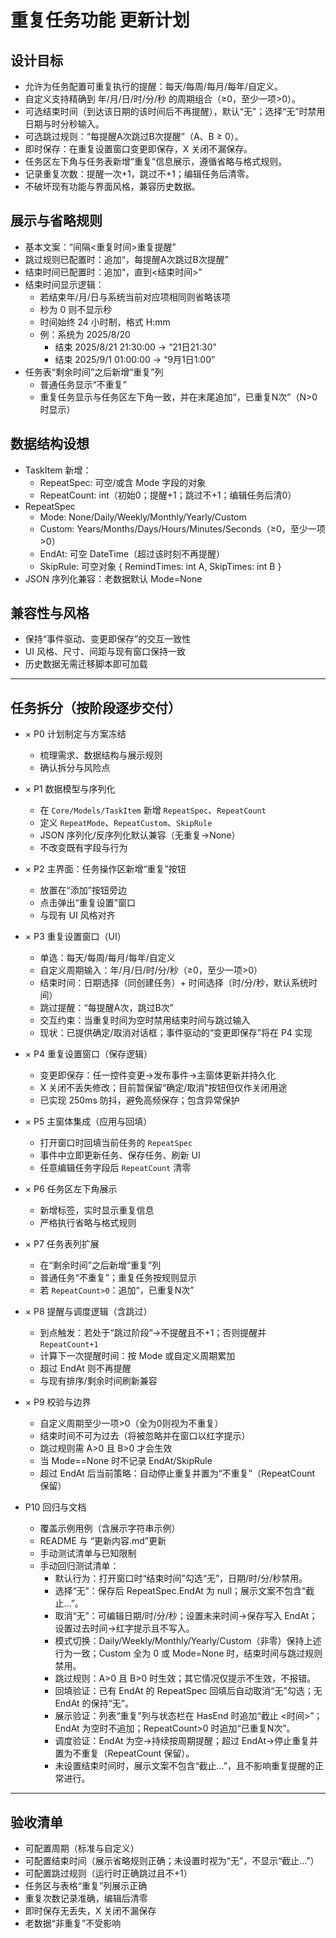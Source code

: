 # 重复任务功能 更新计划

## 设计目标

- 允许为任务配置可重复执行的提醒：每天/每周/每月/每年/自定义。
- 自定义支持精确到 年/月/日/时/分/秒 的周期组合（≥0，至少一项>0）。
- 可选结束时间（到达该日期的该时间后不再提醒），默认“无”；选择“无”时禁用日期与时分秒输入。
- 可选跳过规则：“每提醒A次跳过B次提醒”（A、B ≥ 0）。
- 即时保存：在重复设置窗口变更即保存，X 关闭不漏保存。
- 任务区左下角与任务表新增“重复”信息展示，遵循省略与格式规则。
- 记录重复次数：提醒一次+1，跳过不+1；编辑任务后清零。
- 不破坏现有功能与界面风格，兼容历史数据。

## 展示与省略规则

- 基本文案：“间隔<重复时间>重复提醒”
- 跳过规则已配置时：追加“，每提醒A次跳过B次提醒”
- 结束时间已配置时：追加“，直到<结束时间>”
- 结束时间显示逻辑：
    - 若结束年/月/日与系统当前对应项相同则省略该项
    - 秒为 0 则不显示秒
    - 时间始终 24 小时制，格式 H:mm
    - 例：系统为 2025/8/20
        - 结束 2025/8/21 21:30:00 → “21日21:30”
        - 结束 2025/9/1 01:00:00 → “9月1日1:00”
- 任务表“剩余时间”之后新增“重复”列
    - 普通任务显示“不重复”
    - 重复任务显示与任务区左下角一致，并在末尾追加“，已重复N次”（N>0 时显示）

## 数据结构设想

- TaskItem 新增：
    - RepeatSpec: 可空/或含 Mode 字段的对象
    - RepeatCount: int（初始0；提醒+1；跳过不+1；编辑任务后清0）
- RepeatSpec
    - Mode: None/Daily/Weekly/Monthly/Yearly/Custom
    - Custom: Years/Months/Days/Hours/Minutes/Seconds（≥0，至少一项>0）
    - EndAt: 可空 DateTime（超过该时刻不再提醒）
    - SkipRule: 可空对象 { RemindTimes: int A, SkipTimes: int B }
- JSON 序列化兼容：老数据默认 Mode=None

## 兼容性与风格

- 保持“事件驱动、变更即保存”的交互一致性
- UI 风格、尺寸、间距与现有窗口保持一致
- 历史数据无需迁移脚本即可加载

---

## 任务拆分（按阶段逐步交付）

- × P0 计划制定与方案冻结
    - 梳理需求、数据结构与展示规则
    - 确认拆分与风险点

- × P1 数据模型与序列化
    - 在 `Core/Models/TaskItem` 新增 `RepeatSpec`、`RepeatCount`
    - 定义 `RepeatMode`、`RepeatCustom`、`SkipRule`
    - JSON 序列化/反序列化默认兼容（无重复→None）
    - 不改变既有字段与行为

- × P2 主界面：任务操作区新增“重复”按钮
    - 放置在“添加”按钮旁边
    - 点击弹出“重复设置”窗口
    - 与现有 UI 风格对齐

- × P3 重复设置窗口（UI）
    - 单选：每天/每周/每月/每年/自定义
    - 自定义周期输入：年/月/日/时/分/秒（≥0，至少一项>0）
    - 结束时间：日期选择（同创建任务）+ 时间选择（时/分/秒，默认系统时间）
    - 跳过提醒：“每提醒A次，跳过B次”
    - 交互约束：当重复时间为空时禁用结束时间与跳过输入
    - 现状：已提供确定/取消对话框；事件驱动的“变更即保存”将在 P4 实现

- × P4 重复设置窗口（保存逻辑）
    - 变更即保存：任一控件变更→发布事件→主窗体更新并持久化
    - X 关闭不丢失修改；目前暂保留“确定/取消”按钮但仅作关闭用途
    - 已实现 250ms 防抖，避免高频保存；包含异常保护

- × P5 主窗体集成（应用与回填）
    - 打开窗口时回填当前任务的 `RepeatSpec`
    - 事件中立即更新任务、保存任务、刷新 UI
    - 任意编辑任务字段后 `RepeatCount` 清零

- × P6 任务区左下角展示
    - 新增标签，实时显示重复信息
    - 严格执行省略与格式规则

- × P7 任务表列扩展
    - 在“剩余时间”之后新增“重复”列
    - 普通任务“不重复”；重复任务按规则显示
    - 若 `RepeatCount>0`：追加“，已重复N次”

- × P8 提醒与调度逻辑（含跳过）
    - 到点触发：若处于“跳过阶段”→不提醒且不+1；否则提醒并 `RepeatCount+1`
    - 计算下一次提醒时间：按 Mode 或自定义周期累加
    - 超过 EndAt 则不再提醒
    - 与现有排序/剩余时间刷新兼容

- × P9 校验与边界
   - 自定义周期至少一项>0（全为0则视为不重复）
   - 结束时间不可为过去（将被忽略并在窗口以红字提示）
   - 跳过规则需 A>0 且 B>0 才会生效
   - 当 Mode==None 时不记录 EndAt/SkipRule
   - 超过 EndAt 后当前策略：自动停止重复并置为“不重复”（RepeatCount 保留）

- P10 回归与文档
    - 覆盖示例用例（含展示字符串示例）
    - README 与 “更新内容.md”更新
    - 手动测试清单与已知限制
    - 手动回归测试清单：
        - 默认行为：打开窗口时“结束时间”勾选“无”，日期/时/分/秒禁用。
        - 选择“无”：保存后 RepeatSpec.EndAt 为 null；展示文案不包含“截止…”。
        - 取消“无”：可编辑日期/时/分/秒；设置未来时间→保存写入 EndAt；设置过去时间→红字提示且不写入。
        - 模式切换：Daily/Weekly/Monthly/Yearly/Custom（非零）保持上述行为一致；Custom 全为 0 或 Mode=None 时，结束时间与跳过规则禁用。
        - 跳过规则：A>0 且 B>0 时生效；其它情况仅提示不生效，不报错。
        - 回填验证：已有 EndAt 的 RepeatSpec 回填后自动取消“无”勾选；无 EndAt 的保持“无”。
        - 展示验证：列表“重复”列与状态栏在 HasEnd 时追加“截止 <时间>”；EndAt 为空时不追加；RepeatCount>0 时追加“已重复N次”。
        - 调度验证：EndAt 为空→持续按周期提醒；超过 EndAt→停止重复并置为不重复（RepeatCount 保留）。
        - 未设置结束时间时，展示文案不包含“截止…”，且不影响重复提醒的正常进行。

---

## 验收清单

- 可配置周期（标准与自定义）
- 可配置结束时间（展示省略规则正确；未设置时视为“无”，不显示“截止…”）
- 可配置跳过规则（运行时正确跳过且不+1）
- 任务区与表格“重复”列展示正确
- 重复次数记录准确，编辑后清零
- 即时保存无丢失，X 关闭不漏保存
- 老数据“非重复”不受影响